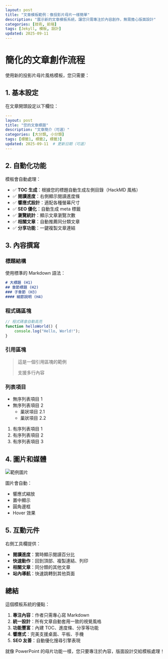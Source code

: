 ```yaml
---
layout: post
title: "文章模板範例：像投影片母片一樣簡單"
description: "展示新的文章模板系統，讓您只需專注於內容創作，無需擔心版面設計"
categories: [技術, 前端]
tags: [Jekyll, 模板, 設計]
updated: 2025-09-11
---
```


# 簡化的文章創作流程

使用新的投影片母片風格模板，您只需要：

## 1. 基本設定

在文章開頭設定以下欄位：

```yaml
---
layout: post
title: "您的文章標題"
description: "文章簡介（可選）"
categories: [大分類, 小分類]
tags: [標籤1, 標籤2, 標籤3]
updated: 2025-09-11  # 更新日期（可選）
---
```

## 2. 自動化功能

模板會自動處理：

- ✅ **TOC 生成**：根據您的標題自動生成左側目錄（HackMD 風格）
- ✅ **閱讀進度**：右側顯示閱讀進度條
- ✅ **響應式設計**：適配各種螢幕尺寸
- ✅ **SEO 優化**：自動生成 meta 標籤
- ✅ **瀏覽統計**：顯示文章瀏覽次數
- ✅ **相關文章**：自動推薦同分類文章
- ✅ **分享功能**：一鍵複製文章連結

## 3. 內容撰寫

### 標題結構

使用標準的 Markdown 語法：

```markdown
# 大標題 (H1)
## 章節標題 (H2)  
### 子章節 (H3)
#### 細節說明 (H4)
```

### 程式碼區塊

```javascript
// 程式碼會自動高亮
function helloWorld() {
    console.log("Hello, World!");
}
```

### 引用區塊

> 這是一個引用區塊的範例
> 
> 支援多行內容

### 列表項目

- 無序列表項目 1
- 無序列表項目 2
  - 巢狀項目 2.1
  - 巢狀項目 2.2

1. 有序列表項目 1
2. 有序列表項目 2
3. 有序列表項目 3

## 4. 圖片和媒體

![範例圖片](https://via.placeholder.com/600x300/6ee7b7/ffffff?text=Example+Image)

圖片會自動：
- 響應式縮放
- 置中顯示
- 圓角邊框
- Hover 效果

## 5. 互動元件

右側工具欄提供：

- **閱讀進度**：實時顯示閱讀百分比
- **快速動作**：回到頂部、複製連結、列印
- **相關文章**：同分類的其他文章
- **站內導航**：快速跳轉到其他頁面

## 總結

這個模板系統的優點：

1. **專注內容**：作者只需專心寫 Markdown
2. **統一設計**：所有文章自動套用一致的視覺風格  
3. **功能豐富**：內建 TOC、進度條、分享等功能
4. **響應式**：完美支援桌面、平板、手機
5. **SEO 友善**：自動優化搜尋引擎表現

就像 PowerPoint 的母片功能一樣，您只要專注於內容，版面設計交給模板處理！
